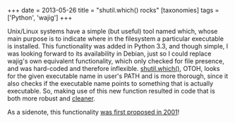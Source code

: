 +++
date = 2013-05-26
title = "shutil.which() rocks"
[taxonomies]
tags = ['Python', 'wajig']
+++

Unix/Linux systems have a simple (but useful) tool named which, whose
main purpose is to indicate where in the filesystem a particular
executable is installed. This functionality was added in Python 3.3, and
though simple, I was looking forward to its availability in Debian, just
so I could replace wajig's own equivalent functionality, which only
checked for file presence, and was hard-coded and therefore inflexible.
[shutil.which()], OTOH, looks for the given executable name in user's
PATH and is more thorough, since it also checks if the executable name
points to something that is actually executable. So, making use of this
new function resulted in code that is both more robust and [cleaner].

As a sidenote, this functionality [was first proposed in 2001]!

  [shutil.which()]: http://docs.python.org/3/library/shutil#shutil.which
  [cleaner]: https://github.com/gjwgit/wajig/commit/1b5b68fef401e097a97939e78555bb48e830dd1a
  [was first proposed in 2001]: http://bugs.python.org/issue444582
